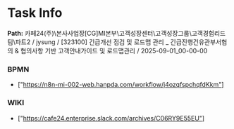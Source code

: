 # Task Info

**Path:** 카페24(주)\본사사업장\[CG]MI본부\고객성장센터\고객성장그룹\고객경험리드팀\파트2 / jysung / [323100] 긴급개선 점검 및 로드맵 관리 _ 긴급진행건유관부서협의 & 협의사항 기반 고객안내가이드 및 로드맵관리 / 2025-09-01_00-00-00

### BPMN
- ["https://n8n-mi-002-web.hanpda.com/workflow/j4ozqfspchqfdKkm"]

### WIKI
- ["https://cafe24.enterprise.slack.com/archives/C06RY9E55EU"]

